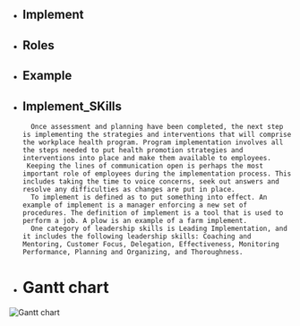 * ## Implement
* ## Roles
* ## Example
* ## Implement_SKills
        Once assessment and planning have been completed, the next step is implementing the strategies and interventions that will comprise the workplace health program. Program implementation involves all the steps needed to put health promotion strategies and interventions into place and make them available to employees.
       Keeping the lines of communication open is perhaps the most important role of employees during the implementation process. This includes taking the time to voice concerns, seek out answers and resolve any difficulties as changes are put in place.
        To implement is defined as to put something into effect. An example of implement is a manager enforcing a new set of procedures. The definition of implement is a tool that is used to perform a job. A plow is an example of a farm implement.
        One category of leadership skills is Leading Implementation, and it includes the following leadership skills: Coaching and Mentoring, Customer Focus, Delegation, Effectiveness, Monitoring Performance, Planning and Organizing, and Thoroughness.

* # Gantt chart
![Gantt chart](https://user-images.githubusercontent.com/79264869/153268386-734804da-9db8-4baa-bd88-f73fdf0a733f.png)


